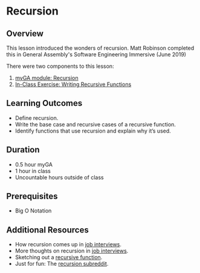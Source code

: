 

# Recursion

## Overview
This lesson introduced the wonders of recursion. Matt Robinson completed this in General Assembly's Software Engineering Immersive (June 2019)

There were two components to this lesson:
1. [myGA module: Recursion](https://my.generalassemb.ly/activities/773)
2. [In-Class Exercise: Writing Recursive Functions](exercises/recursion.js)

## Learning Outcomes

- Define recursion. 
- Write the base case and recursive cases of a recursive function. 
- Identify functions that use recursion and explain why it’s used.

## Duration

* 0.5 hour myGA
* 1 hour in class
* Uncountable hours outside of class

## Prerequisites
* Big O Notation

## Additional Resources
- How recursion comes up in [job interviews](https://hackernoon.com/coding-interview-recursion-f0d60c9dbb60).
- More thoughts on recursion in [job interviews](https://www.byte-by-byte.com/recursion/).
- Sketching out a [recursive function](https://www.youtube.com/watch?v=bGC2fNALbNU).
- Just for fun: The [recursion subreddit](https://www.reddit.com/r/recursion).
